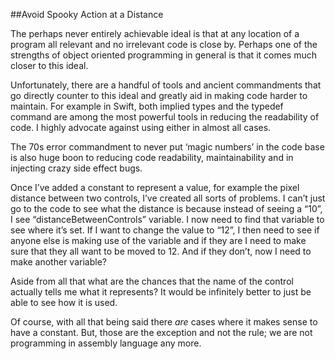 ##Avoid Spooky Action at a Distance

The perhaps never entirely achievable ideal is that at any location of a program all relevant and no irrelevant code is close 
by.  Perhaps one of the strengths of object oriented programming in general is that it comes much closer to this ideal.

Unfortunately, there are a handful of tools and ancient commandments that go directly counter to this ideal and greatly aid in 
making code harder to maintain.  For example in Swift, both implied types and the typedef command are among the most powerful 
tools in reducing the readability of code.  I highly advocate against using either in almost all cases.

The 70s error commandment to never put ‘magic numbers’ in the code base is also huge boon to reducing code readability, 
maintainability and in injecting crazy side effect bugs.

Once I’ve added a constant to represent a value, for example the pixel distance between two controls, I’ve created all sorts 
of problems.  I can’t just go to the code to see what the distance is because instead of seeing a “10”, I see 
“distanceBetweenControls” variable.  I now need to find that variable to see where it’s set.  If I want to change the value to 
“12”, I then need to see if anyone else is making use of the variable and if they are I need to make sure that they all want 
to be moved to 12.  And if they don’t, now I need to make another variable?

Aside from all that what are the chances that the name of the control actually tells me what it represents?  It would be 
infinitely better to just be able to see how it is used.

Of course, with all that being said there *are* cases where it makes sense to have a constant.  But, those are the exception 
and not the rule; we are not programming in assembly language any more.
